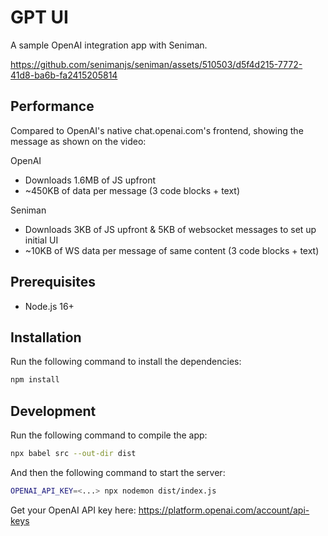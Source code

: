 # GPT UI

A sample OpenAI integration app with Seniman.

https://github.com/senimanjs/seniman/assets/510503/d5f4d215-7772-41d8-ba6b-fa2415205814


## Performance
Compared to OpenAI's native chat.openai.com's frontend, showing the message as shown on the video:

OpenAI
- Downloads 1.6MB of JS upfront
- ~450KB of data per message (3 code blocks + text)

Seniman
- Downloads 3KB of JS upfront & 5KB of websocket messages to set up initial UI
- ~10KB of WS data per message of same content (3 code blocks + text)

## Prerequisites
- Node.js 16+

## Installation

Run the following command to install the dependencies:

```bash
npm install
```

## Development

Run the following command to compile the app:
```bash
npx babel src --out-dir dist
```

And then the following command to start the server:

```bash
OPENAI_API_KEY=<...> npx nodemon dist/index.js
```

Get your OpenAI API key here: https://platform.openai.com/account/api-keys

